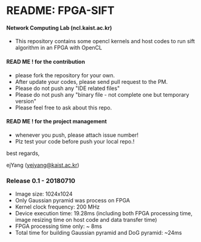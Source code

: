 # README: FPGA-SIFT


#### Network Computing Lab (ncl.kaist.ac.kr)
- This repository contains some opencl kernels and host codes to run sift algorithm in an FPGA with OpenCL

#### READ ME ! for the contribution

- please fork the repository for your own.
- After update your codes, please send pull request to the PM.
- Please do not push any "IDE related files"
- Please do not push any "binary file - not complete one but temporary version"
- Please feel free to ask about this repo. 

#### READ ME ! for the project management

- whenever you push, please attach issue number!
- Plz test your code before push your local repo.!

best regards,

ejYang (yejyang@kaist.ac.kr)

### Release 0.1 - 20180710

- Image size: 1024x1024
- Only Gaussian pyramid was process on FPGA
- Kernel clock frequency: 200 MHz
- Device execution time: 19.28ms (including both FPGA processing time, image resizing time on host code and data transfer time)
- FPGA processing time only: ~ 8ms
- Total time for building Gaussian pyramid and DoG pyramid: ~24ms
